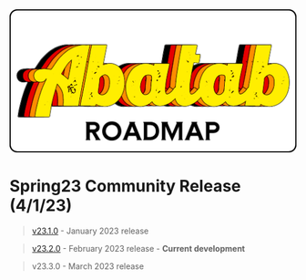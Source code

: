<div align="center">

<img src="../images/Logos/AbatabRoadmapLogo.png" alt="Abatab Roadmap" width="512">

<br>

</div>

<!--
# Winter23 Community Release (1/1/23)

> v23.10.0

> v23.11.0

> v23.12.0

# Autumn23 Community Release (10/1/23)

> v23.7.0

> v23.8.0

> v23.9.0

# Summer23 Community Release (7/1/23)

> v23.4.0

> v23.5.0

> v23.6.0
-->

# Spring23 Community Release (4/1/23)

> [v23.1.0](https://github.com/orgs/spectrum-health-systems/projects/5/views/7) - January 2023 release

> [v23.2.0](https://github.com/orgs/spectrum-health-systems/projects/15/views/4) - February 2023 release - **Current development**

> v23.3.0 - March 2023 release
